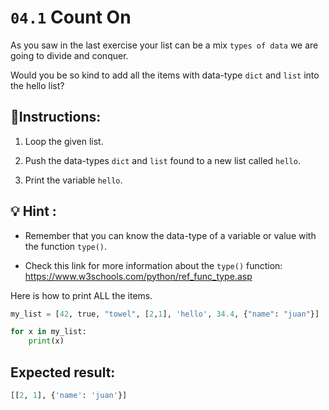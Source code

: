 # `04.1` Count On

As you saw in the last exercise your list can be a mix `types of data` we are going to divide and conquer.

Would you be so kind to add all the items with data-type `dict` and `list` into the hello list?

## 📝Instructions:

1. Loop the given list.

2. Push the data-types `dict` and `list` found to a new list called `hello`.

3. Print the variable `hello`.

## 💡 Hint :

+ Remember that you can know the data-type of a variable or value with the function `type()`.

+ Check this link for more information about the `type()` function: https://www.w3schools.com/python/ref_func_type.asp

Here is how to print ALL the items.

```py
my_list = [42, true, "towel", [2,1], 'hello', 34.4, {"name": "juan"}]

for x in my_list:
    print(x)
```

## Expected result:

```py
[[2, 1], {'name': 'juan'}]
```

